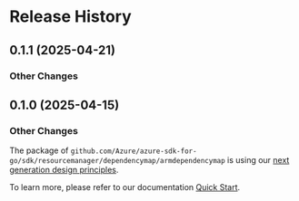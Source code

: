 # Release History

## 0.1.1 (2025-04-21)
### Other Changes


## 0.1.0 (2025-04-15)
### Other Changes

The package of `github.com/Azure/azure-sdk-for-go/sdk/resourcemanager/dependencymap/armdependencymap` is using our [next generation design principles](https://azure.github.io/azure-sdk/general_introduction.html).

To learn more, please refer to our documentation [Quick Start](https://aka.ms/azsdk/go/mgmt).